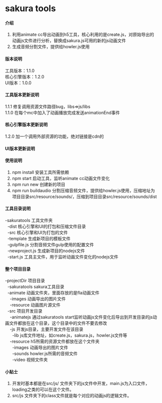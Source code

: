 # sakura tools

#### 介绍
1.  利用animate cc导出动画到h5工具，核心利用的是create.js，对原始导出的动画js文件进行分析，替换成sakura.js可用的新的js动画文件
2.  生成音频分割文件，提供给howler.js使用

#### 版本说明
工具版本：1.1.0<br/>
核心引擎版本：1.2.0<br/>
UI版本：1.0.0<br/>

#### 工具版本更新说明
1.1.1 修复调用资源文件路径bug，libs=>js/libs<br/>
1.1.0 在每个mc中加入了动画播放完成发送animationEnd事件

#### 核心引擎版本更新说明
1.2.0 加一个调用外部资源的功能，绝对链接是cdn的

#### UI版本更新说明

#### 使用说明

1.  npm install	安装工具所需依赖
2.  npm start	启动工具，监听animate cc动画文件变化
3.  npm run new	创建新的项目
4.  npm run buildaudio	分割压缩音频文件，提供给howler.js使用，压缩地址为项目目录src/resource/sounds/，压缩到项目目录src/resource/sounds/dist

#### 工具目录说明
-sakuratools    工具文件夹<br/>
&nbsp;&nbsp;-dist		核心引擎和UI的打包和压缩文件目录<br/>
&nbsp;&nbsp;-src    	核心引擎和UI为打包的文件<br/>
&nbsp;&nbsp;-template   生成新项目的模板文件<br/>
&nbsp;&nbsp;-gulpfile.js    分割音频文件gulp使用的配置文件<br/>
&nbsp;&nbsp;-newproject.js 	生成新项目的nodejs文件<br/>
&nbsp;&nbsp;-start.js 		工具主文件，用于监听动画文件变化的nodejs文件<br/>

#### 整个项目目录
-projectDir			项目目录<br/>
&nbsp;&nbsp;-sakuratools	sakura工具目录<br/>
&nbsp;&nbsp;-animate		动画文件夹，里面存放的是fla动画文件<br/>
&nbsp;&nbsp;&nbsp;&nbsp;-images		动画导出的图片文件<br/>
&nbsp;&nbsp;&nbsp;&nbsp;-resource	动画图片源文件<br/>
&nbsp;&nbsp;-src 			项目开发目录<br/>
&nbsp;&nbsp;&nbsp;&nbsp;-animatejs	通过sakuratools start监听动画js文件变化后导出到开发目录的js动画文件都放在这个目录，这个目录中的文件不要去修改<br/>
&nbsp;&nbsp;&nbsp;&nbsp;-js			开发js目录，主要开发文件在该目录<br/>
&nbsp;&nbsp;&nbsp;&nbsp;&nbsp;&nbsp;-lib	js库文件地址，如create.js，sakura.js，howler.js文件等<br/>
&nbsp;&nbsp;&nbsp;&nbsp;-resource	h5所需的资源文件都放在这个文件夹<br/>
&nbsp;&nbsp;&nbsp;&nbsp;&nbsp;&nbsp;-images	动画导出的图片文件<br/>
&nbsp;&nbsp;&nbsp;&nbsp;&nbsp;&nbsp;-sounds	howler.js所需的音频文件<br/>
&nbsp;&nbsp;&nbsp;&nbsp;&nbsp;&nbsp;-video	视频文件夹<br/>

#### 小贴士
1.   开发时基本都是在src/js/ 文件夹下的js文件中开发，main.js为入口文件，loading之类的可以在这个文件。
2.   src/js 文件夹下的class文件就是每个对应的动画js的逻辑文件。